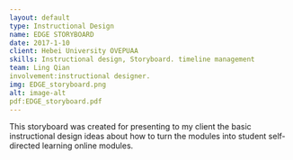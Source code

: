 ```yaml
---
layout: default
type: Instructional Design
name: EDGE STORYBOARD
date: 2017-1-10
client: Hebei University OVEPUAA
skills: Instructional design, Storyboard. timeline management
team: Ling Qian
involvement:instructional designer.
img: EDGE_storyboard.png
alt: image-alt
pdf:EDGE_storyboard.pdf
---
```

This storyboard was created for presenting to my client the basic instructional design ideas about how to turn the modules into student self-directed learning online modules.
